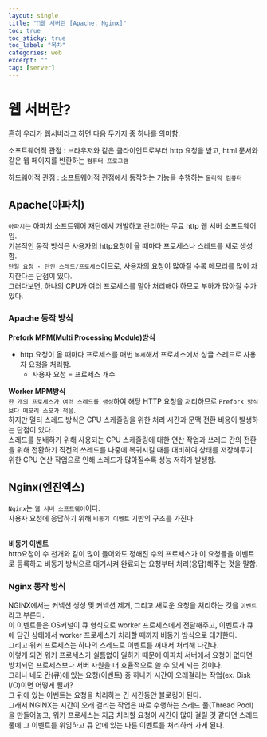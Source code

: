 ```yaml
---
layout: single
title: "📘웹 서버란 [Apache, Nginx]"
toc: true
toc_sticky: true
toc_label: "목차"
categories: web
excerpt: ""
tag: [server]
---
```


# 웹 서버란?
흔히 우리가 웹서버라고 하면 다음 두가지 중 하나를 의미함.   

소프트웨어적 관점
: 브라우저와 같은 클라이언트로부터 http 요청을 받고, html 문서와 같은 웹 페이지를 반환하는 `컴퓨터 프로그램`

하드웨어적 관점
: 소프트웨어적 관점에서 동작하는 기능을 수행하는 `물리적 컴퓨터`

## Apache(아파치)
`아파치`는 아파치 소프트웨어 재단에서 개발하고 관리하는 무료 http 웹 서버 소프트웨어임.  
기본적인 동작 방식은 사용자의 http요청이 올 때마다 프로세스나 스레드를 새로 생성함.  
`단일 요청 - 단인 스레드/프로세스`이므로, 사용자의 요청이 많아질 수록 메모리를 많이 차지한다는 단점이 있다.  
그러다보면, 하나의 CPU가 여러 프로세스를 맡아 처리해야 하므로 부하가 많아질 수가 있다.  

### Apache 동작 방식
**Prefork MPM(Multi Processing Module)방식**  
- http 요청이 올 때마다 프로세스를 매번 `복제`해서 프로세스에서 싱글 스레드로 사용자 요청을 처리함.  
  - 사용자 요청 = 프로세스 개수

**Worker MPM방식**  
`한 개의 프로세스가 여러 스레드를 생성`하여 해당 HTTP 요청을 처리하므로 `Prefork 방식보다 메모리 소모가 적음`.  
하지만 멀티 스레드 방식은 CPU 스케줄링을 위한 처리 시간과 문맥 전환 비용이 발생하는 단점이 있다.  
스레드를 분배하기 위해 사용되는 CPU 스케줄링에 대한 연산 작업과 쓰레드 간의 전환을 위해 전환하기 직전의 쓰레드를 나중에 복귀시킬 때를 대비하여 
상태를 저장해두기 위한 CPU 연산 작업으로 인해 스레드가 많아질수록 성능 저하가 발생함.  


## Nginx(엔진엑스)
`Nginx`는 `웹 서버 소프트웨어`이다.  
사용자 요청에 응답하기 위해 `비동기 이벤트` 기반의 구조를 가진다.  
<br>

**비동기 이벤트**  
http요청이 수 천개와 같이 많이 들어와도 정해진 수의 프로세스가 이 요청들을 이벤트로 등록하고 비동기 방식으로 대기시켜 완료되는 요청부터 처리(응답)해주는 것을 말함.  

### Nginx 동작 방식
NGINX에서는 커넥션 생성 및 커넥션 제거, 그리고 새로운 요청을 처리하는 것을 `이벤트`라고 부른다.  
이 이벤트들은 OS커널이 큐 형식으로 worker 프로세스에게 전달해주고, 이벤트가 큐에 담긴 상태에서 worker 프로세스가 처리할 때까지 비동기 방식으로 대기한다.  
그리고 워커 프로세스는 하나의 스레드로 이벤트를 꺼내서 처리해 나간다.   
이렇게 되면 워커 프로세스가 쉴틈없이 일하기 때문에 아파치 서버에서 요청이 없다면 방치되던 프로세스보다 서버 자원을 더 효율적으로 쓸 수 있게 되는 것이다.   
그러나 네모 칸(큐)에 있는 요청(이벤트) 중 하나가 시간이 오래걸리는 작업(ex. Disk I/O)이면 어떻게 될까?  
그 뒤에 있는 이벤트는 요청을 처리하는 긴 시간동안 블로킹이 된다.  
그래서 NGINX는 시간이 오래 걸리는 작업은 따로 수행하는 스레드 풀(Thread Pool)을 만들어놓고, 
워커 프로세스는 지금 처리할 요청이 시간이 많이 걸릴 것 같다면 스레드 풀에 그 이벤트를 위임하고 큐 안에 있는 다른 이벤트를 처리하러 가게 된다.  